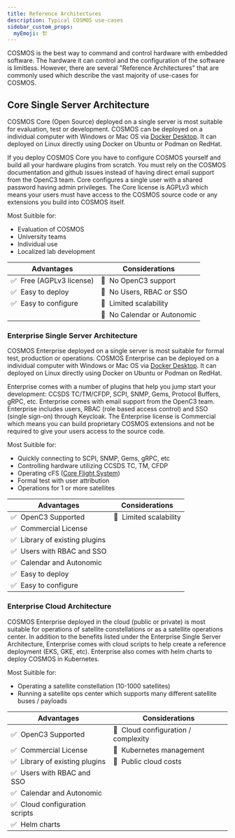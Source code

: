 ```yaml
---
title: Reference Architectures
description: Typical COSMOS use-cases
sidebar_custom_props:
  myEmoji: 🏗️
---
```


COSMOS is the best way to command and control hardware with embedded software. The hardware it can control and the configuration of the software is limitless. However, there are several "Reference Architectures" that are commonly used which describe the vast majority of use-cases for COSMOS.

## Core Single Server Architecture

COSMOS Core (Open Source) deployed on a single server is most suitable for evaluation, test or development. COSMOS can be deployed on a individual computer with Windows or Mac OS via [Docker Desktop](https://docs.docker.com/desktop/). It can deployed on Linux directly using Docker on Ubuntu or Podman on RedHat.

If you deploy COSMOS Core you have to configure COSMOS yourself and build all your hardware plugins from scratch. You must rely on the COSMOS documentation and github issues instead of having direct email support from the OpenC3 team. Core configures a single user with a shared password having admin privileges. The Core license is AGPLv3 which means your users must have access to the COSMOS source code or any extensions you build into COSMOS itself.

Most Suitible for:

- Evaluation of COSMOS
- University teams
- Individual use
- Localized lab development

| Advantages                          | Considerations                         |
| ----------------------------------- | -------------------------------------- |
| ✅&nbsp;&nbsp;Free (AGPLv3 license) | 🤔&nbsp;&nbsp;No OpenC3 support        |
| ✅&nbsp;&nbsp;Easy to deploy        | 🤔&nbsp;&nbsp;No Users, RBAC or SSO    |
| ✅&nbsp;&nbsp;Easy to configure     | 🤔&nbsp;&nbsp;Limited scalability      |
|                                     | 🤔&nbsp;&nbsp;No Calendar or Autonomic |

### Enterprise Single Server Architecture

COSMOS Enterprise deployed on a single server is most suitable for formal test, production or operations.
COSMOS Enterprise can be deployed on a individual computer with Windows or Mac OS via [Docker Desktop](https://docs.docker.com/desktop/). It can deployed on Linux directly using Docker on Ubuntu or Podman on RedHat.

Enterprise comes with a number of plugins that help you jump start your development: CCSDS TC/TM/CFDP, SCPI, SNMP, Gems, Protocol Buffers, gRPC, etc. Enterprise comes with email support from the OpenC3 team. Enterprise includes users, RBAC (role based access control) and SSO (single sign-on) through Keycloak. The Enterprise license is Commercial which means you can build proprietary COSMOS extensions and not be required to give your users access to the source code.

Most Suitible for:

- Quickly connecting to SCPI, SNMP, Gems, gRPC, etc
- Controlling hardware utilizing CCSDS TC, TM, CFDP
- Operating cFS ([Core Flight System](https://etd.gsfc.nasa.gov/capabilities/core-flight-system/))
- Formal test with user attribution
- Operations for 1 or more satellites

| Advantages                                | Considerations                    |
| ----------------------------------------- | --------------------------------- |
| ✅&nbsp;&nbsp;OpenC3 Supported            | 🤔&nbsp;&nbsp;Limited scalability |
| ✅&nbsp;&nbsp;Commercial License          |                                   |
| ✅&nbsp;&nbsp;Library of existing plugins |                                   |
| ✅&nbsp;&nbsp;Users with RBAC and SSO     |                                   |
| ✅&nbsp;&nbsp;Calendar and Autonomic      |                                   |
| ✅&nbsp;&nbsp;Easy to deploy              |                                   |
| ✅&nbsp;&nbsp;Easy to configure           |                                   |

### Enterprise Cloud Architecture

COSMOS Enterprise deployed in the cloud (public or private) is most suitable for operations of satellite constellations or as a satellite operations center. In addition to the benefits listed under the Enterprise Single Server Architecture, Enterprise comes with cloud scripts to help create a reference deployment (EKS, GKE, etc). Enterprise also comes with helm charts to deploy COSMOS in Kubernetes.

Most Suitible for:

- Operating a satellite constellation (10-1000 satellites)
- Running a satellite ops center which supports many different satellite buses / payloads

| Advantages                                | Considerations                                 |
| ----------------------------------------- | ---------------------------------------------- |
| ✅&nbsp;&nbsp;OpenC3 Supported            | 🤔&nbsp;&nbsp;Cloud configuration / complexity |
| ✅&nbsp;&nbsp;Commercial License          | 🤔&nbsp;&nbsp;Kubernetes management            |
| ✅&nbsp;&nbsp;Library of existing plugins | 🤔&nbsp;&nbsp;Public cloud costs               |
| ✅&nbsp;&nbsp;Users with RBAC and SSO     |                                                |
| ✅&nbsp;&nbsp;Calendar and Autonomic      |                                                |
| ✅&nbsp;&nbsp;Cloud configuration scripts |                                                |
| ✅&nbsp;&nbsp;Helm charts                 |                                                |
